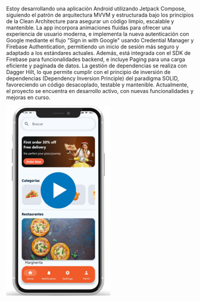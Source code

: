 Estoy desarrollando una aplicación Android utilizando Jetpack Compose, siguiendo el patrón de arquitectura MVVM y estructurada bajo los principios de la Clean Architecture para asegurar un código limpio, escalable y mantenible. La app incorpora animaciones fluidas para ofrecer una experiencia de usuario moderna, e implementa la nueva autenticación con Google mediante el flujo "Sign in with Google" usando Credential Manager y Firebase Authentication, permitiendo un inicio de sesión más seguro y adaptado a los estándares actuales. Además, está integrada con el SDK de Firebase para funcionalidades backend, e incluye Paging para una carga eficiente y paginada de datos.
La gestión de dependencias se realiza con Dagger Hilt, lo que permite cumplir con el principio de inversión de dependencias (Dependency Inversion Principle) del paradigma SOLID, favoreciendo un código desacoplado, testable y mantenible.
Actualmente, el proyecto se encuentra en desarrollo activo, con nuevas funcionalidades y mejoras en curso.

<a href="https://www.youtube.com/shorts/2ybmXu-AuYo" target="_blank">
    <img src="https://github.com/JuanSebastian07/Orden-Now/blob/main/OrderNow.jpg" alt="Descripción del Video" width="280" height="510" />
</a>
